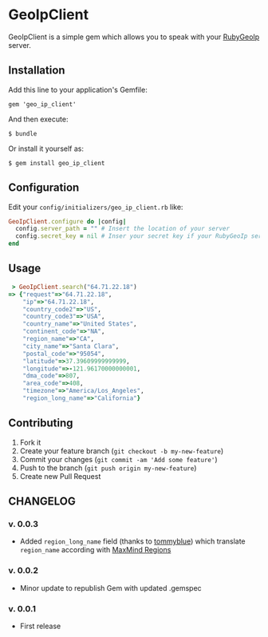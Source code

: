 # GeoIpClient

GeoIpClient is a simple gem which allows you to speak with your [RubyGeoIp](https://github.com/carlesso/RubyGeoIp) server.


## Installation

Add this line to your application's Gemfile:

    gem 'geo_ip_client'

And then execute:

    $ bundle

Or install it yourself as:

    $ gem install geo_ip_client

## Configuration

Edit your `config/initializers/geo_ip_client.rb` like:

```ruby
GeoIpClient.configure do |config|
  config.server_path = "" # Insert the location of your server
  config.secret_key = nil # Inser your secret key if your RubyGeoIp server requires it
end

```

## Usage
```ruby
 > GeoIpClient.search("64.71.22.18")
=> {"request"=>"64.71.22.18",
    "ip"=>"64.71.22.18",
    "country_code2"=>"US",
    "country_code3"=>"USA",
    "country_name"=>"United States",
    "continent_code"=>"NA",
    "region_name"=>"CA",
    "city_name"=>"Santa Clara",
    "postal_code"=>"95054",
    "latitude"=>37.39609999999999,
    "longitude"=>-121.96170000000001,
    "dma_code"=>807,
    "area_code"=>408,
    "timezone"=>"America/Los_Angeles",
    "region_long_name"=>"California"}
```

## Contributing

1. Fork it
2. Create your feature branch (`git checkout -b my-new-feature`)
3. Commit your changes (`git commit -am 'Add some feature'`)
4. Push to the branch (`git push origin my-new-feature`)
5. Create new Pull Request


## CHANGELOG

### v. 0.0.3
 * Added `region_long_name` field (thanks to [tommyblue](https://github.com/tommyblue)) which translate `region_name` according with [MaxMind Regions](http://dev.maxmind.com/static/csv/codes/maxmind/region.csv)

### v. 0.0.2
 * Minor update to republish Gem with updated .gemspec

### v. 0.0.1
 * First release

